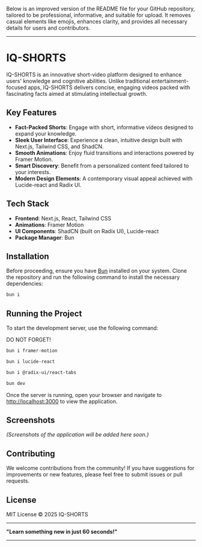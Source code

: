 Below is an improved version of the README file for your GitHub repository, tailored to be professional, informative, and suitable for upload. It removes casual elements like emojis, enhances clarity, and provides all necessary details for users and contributors.

---

# IQ-SHORTS

IQ-SHORTS is an innovative short-video platform designed to enhance users' knowledge and cognitive abilities. Unlike traditional entertainment-focused apps, IQ-SHORTS delivers concise, engaging videos packed with fascinating facts aimed at stimulating intellectual growth.

## Key Features
- **Fact-Packed Shorts**: Engage with short, informative videos designed to expand your knowledge.
- **Sleek User Interface**: Experience a clean, intuitive design built with Next.js, Tailwind CSS, and ShadCN.
- **Smooth Animations**: Enjoy fluid transitions and interactions powered by Framer Motion.
- **Smart Discovery**: Benefit from a personalized content feed tailored to your interests.
- **Modern Design Elements**: A contemporary visual appeal achieved with Lucide-react and Radix UI.

## Tech Stack
- **Frontend**: Next.js, React, Tailwind CSS
- **Animations**: Framer Motion
- **UI Components**: ShadCN (built on Radix UI), Lucide-react
- **Package Manager**: Bun

## Installation
Before proceeding, ensure you have [Bun](https://bun.sh/) installed on your system. Clone the repository and run the following command to install the necessary dependencies:

```sh
bun i
```

## Running the Project
To start the development server, use the following command:

DO NOT FORGET!
```sh
bun i framer-motion
```

```sh
bun i lucide-react
```

```sh
bun i @radix-ui/react-tabs
```

```sh
bun dev
```

Once the server is running, open your browser and navigate to [http://localhost:3000](http://localhost:3000) to view the application.

## Screenshots
_(Screenshots of the application will be added here soon.)_

## Contributing
We welcome contributions from the community! If you have suggestions for improvements or new features, please feel free to submit issues or pull requests.

## License
MIT License © 2025 IQ-SHORTS

---

**"Learn something new in just 60 seconds!"**

---

